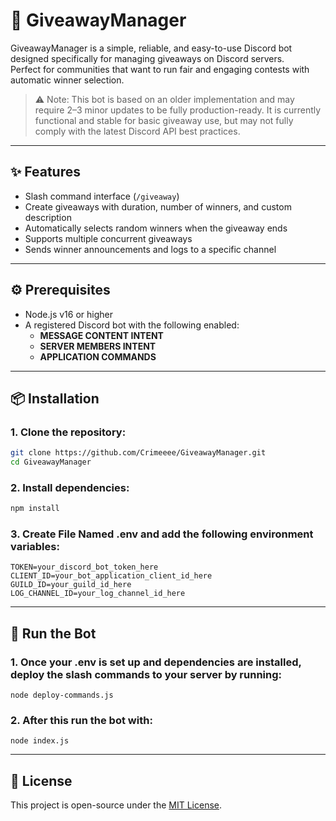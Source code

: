 # 🎁 GiveawayManager

GiveawayManager is a simple, reliable, and easy-to-use Discord bot designed specifically for managing giveaways on Discord servers.  
Perfect for communities that want to run fair and engaging contests with automatic winner selection.

> ⚠️ Note: This bot is based on an older implementation and may require 2–3 minor updates to be fully production-ready.
It is currently functional and stable for basic giveaway use, but may not fully comply with the latest Discord API best practices.

---

## ✨ Features

- Slash command interface (`/giveaway`)
- Create giveaways with duration, number of winners, and custom description
- Automatically selects random winners when the giveaway ends
- Supports multiple concurrent giveaways
- Sends winner announcements and logs to a specific channel

---

## ⚙️ Prerequisites

- Node.js v16 or higher
- A registered Discord bot with the following enabled:
  - **MESSAGE CONTENT INTENT**
  - **SERVER MEMBERS INTENT**
  - **APPLICATION COMMANDS**

---

## 📦 Installation

### 1. Clone the repository:

```bash
git clone https://github.com/Crimeeee/GiveawayManager.git
cd GiveawayManager
```

### 2. Install dependencies:

```bash
npm install
```

### 3. Create File Named .env and add the following environment variables:

```.env
TOKEN=your_discord_bot_token_here
CLIENT_ID=your_bot_application_client_id_here
GUILD_ID=your_guild_id_here
LOG_CHANNEL_ID=your_log_channel_id_here
```

---

## 🤖 Run the Bot

### 1. Once your .env is set up and dependencies are installed, deploy the slash commands to your server by running:

```
node deploy-commands.js
```

### 2. After this run the bot with:

```
node index.js
```

---

## 📝 License

This project is open-source under the [MIT License](LICENSE).

